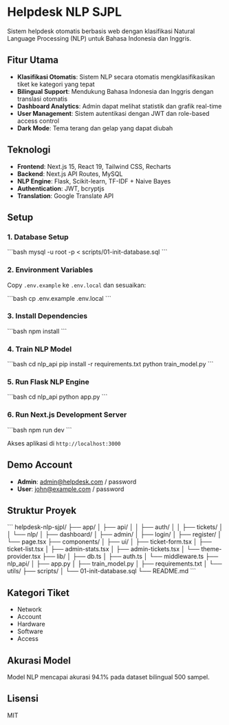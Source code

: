 # Helpdesk NLP SJPL

Sistem helpdesk otomatis berbasis web dengan klasifikasi Natural Language Processing (NLP) untuk Bahasa Indonesia dan Inggris.

## Fitur Utama

- **Klasifikasi Otomatis**: Sistem NLP secara otomatis mengklasifikasikan tiket ke kategori yang tepat
- **Bilingual Support**: Mendukung Bahasa Indonesia dan Inggris dengan translasi otomatis
- **Dashboard Analytics**: Admin dapat melihat statistik dan grafik real-time
- **User Management**: Sistem autentikasi dengan JWT dan role-based access control
- **Dark Mode**: Tema terang dan gelap yang dapat diubah

## Teknologi

- **Frontend**: Next.js 15, React 19, Tailwind CSS, Recharts
- **Backend**: Next.js API Routes, MySQL
- **NLP Engine**: Flask, Scikit-learn, TF-IDF + Naive Bayes
- **Authentication**: JWT, bcryptjs
- **Translation**: Google Translate API

## Setup

### 1. Database Setup

\`\`\`bash
mysql -u root -p < scripts/01-init-database.sql
\`\`\`

### 2. Environment Variables

Copy `.env.example` ke `.env.local` dan sesuaikan:

\`\`\`bash
cp .env.example .env.local
\`\`\`

### 3. Install Dependencies

\`\`\`bash
npm install
\`\`\`

### 4. Train NLP Model

\`\`\`bash
cd nlp_api
pip install -r requirements.txt
python train_model.py
\`\`\`

### 5. Run Flask NLP Engine

\`\`\`bash
cd nlp_api
python app.py
\`\`\`

### 6. Run Next.js Development Server

\`\`\`bash
npm run dev
\`\`\`

Akses aplikasi di `http://localhost:3000`

## Demo Account

- **Admin**: admin@helpdesk.com / password
- **User**: john@example.com / password

## Struktur Proyek

\`\`\`
helpdesk-nlp-sjpl/
├── app/
│   ├── api/
│   │   ├── auth/
│   │   ├── tickets/
│   │   └── nlp/
│   ├── dashboard/
│   ├── admin/
│   ├── login/
│   ├── register/
│   └── page.tsx
├── components/
│   ├── ui/
│   ├── ticket-form.tsx
│   ├── ticket-list.tsx
│   ├── admin-stats.tsx
│   ├── admin-tickets.tsx
│   └── theme-provider.tsx
├── lib/
│   ├── db.ts
│   ├── auth.ts
│   └── middleware.ts
├── nlp_api/
│   ├── app.py
│   ├── train_model.py
│   ├── requirements.txt
│   └── utils/
├── scripts/
│   └── 01-init-database.sql
└── README.md
\`\`\`

## Kategori Tiket

- Network
- Account
- Hardware
- Software
- Access

## Akurasi Model

Model NLP mencapai akurasi 94.1% pada dataset bilingual 500 sampel.

## Lisensi

MIT
